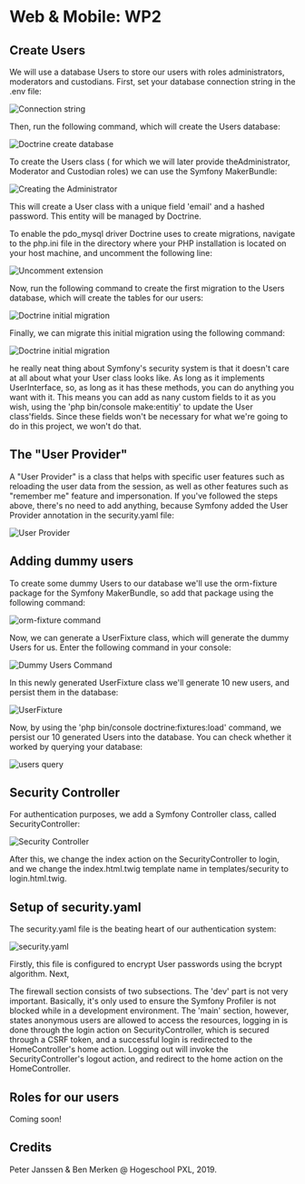 # Web & Mobile: WP2

## Create Users

We will use a database Users to store our users with roles administrators,
moderators and custodians. First, set your database connection string in the
.env file:

![Connection string](ImagesReadme/doctrine_connection_string.PNG)

Then, run the following command, which will create the Users database:

![Doctrine create database](ImagesReadme/doctrine_create_database.PNG)

To create the Users class ( for which we will later provide theAdministrator, 
Moderator and Custodian roles) we can use the Symfony MakerBundle:

![Creating the Administrator](ImagesReadme/make_user.PNG)

This will create a User class  with a unique field 'email' and a hashed password. 
This entity will be managed by Doctrine.

To enable the pdo_mysql driver Doctrine uses to create migrations,
navigate to the php.ini file in the directory where your PHP installation
is located on your host machine, and uncomment the following line:

![Uncomment extension](ImagesReadme/uncomment_extension.PNG)

Now, run the following command to create the first migration to the
Users database, which will create the tables for our users:

![Doctrine initial migration](ImagesReadme/doctrine_make_migration.PNG)

Finally, we can migrate this initial migration using the following command:

![Doctrine initial migration](ImagesReadme/doctrine_initial_migration.PNG)

he really neat thing about Symfony's security system is that it doesn't care at all about
what your User class looks like. As long as it implements UserInterface, so, as long as it
has these methods, you can do anything you want with it. This means you can add as nany custom
fields to it as you wish, using the 'php bin/console make:entitiy' to update the User class'fields.
Since these fields won't be necessary for what we're going to do in this project, we won't do that.

## The "User Provider"

A "User Provider" is a class that helps with specific user features such as
reloading the user data from the session, as well as other features such as 
"remember me" feature and impersonation. If you've followed the steps above,
there's no need to add anything, because Symfony added the User Provider annotation
in the security.yaml file:

![User Provider](ImagesReadme/user_provider.PNG)

## Adding dummy users

To create some dummy Users to our database we'll use the orm-fixture package for the Symfony
MakerBundle, so add that package using the following command:

![orm-fixture command](ImagesReadme/orm-fixture.PNG) 

Now, we can generate a UserFixture class, which will generate the dummy Users for us. Enter the
following command in your console: 

![Dummy Users Command](ImagesReadme/generate_userFixture.PNG)

In this newly generated UserFixture class we'll generate 10 new users, and persist them in the database:

![UserFixture](ImagesReadme/UserFixture.PNG)

Now, by using the 'php bin/console doctrine:fixtures:load' command, we persist our 10 generated Users into
the database. You can check whether it worked by querying your database:

![users query](ImagesReadme/database_query.PNG)

## Security Controller

For authentication purposes, we add a Symfony Controller class, called SecurityController:

![Security Controller](ImagesReadme/security_controller.PNG) 

After this, we change the index action on the SecurityController to login, and we change the index.html.twig
template name in templates/security to login.html.twig.

## Setup of security.yaml

The security.yaml file is the beating heart of our authentication system:

![security.yaml](ImagesReadme/security_yaml.PNG)

Firstly, this file is configured to encrypt User passwords using the bcrypt algorithm. Next, 

The firewall section consists of two subsections. The 'dev' part is not very important. Basically,
it's only used to ensure the Symfony Profiler is not blocked while in a development environment. The
'main' section, however, states anonymous users are allowed to access the resources, logging in is done
through the login action on SecurityController, which is secured through a CSRF token, and a successful
login is redirected to the HomeController's home action. Logging out will invoke the SecurityController's
logout action, and redirect to the home action on the HomeController.

## Roles for our users

Coming soon!

## Credits
Peter Janssen & Ben Merken @ Hogeschool PXL, 2019.